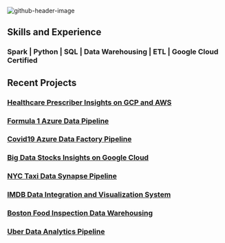 
![github-header-image](https://github.com/pratik3848/pratik3848/assets/41427089/6a0694ac-1ace-41eb-9c7c-c12a5c75f097)

## Skills and Experience
### Spark | Python | SQL | Data Warehousing | ETL | Google Cloud Certified

## Recent Projects

### [Healthcare Prescriber Insights on GCP and AWS](https://github.com/pratik3848/Healthcare-Prescriber-Insights-on-GCP-and-AWS)
### [Formula 1 Azure Data Pipeline](https://github.com/pratik3848/Formula1-Azure-Data-pipeline)
### [Covid19 Azure Data Factory Pipeline](https://github.com/pratik3848/Covid19-Prediction-and-Reporting)
### [Big Data Stocks Insights on Google Cloud](https://github.com/pratik3848/Big-Data-Stock-Insights)
### [NYC Taxi Data Synapse Pipeline](https://github.com/pratik3848/NYC-Taxi-Data-Azure-Synapse-Pipeline)
### [IMDB Data Integration and Visualization System](https://github.com/pratik3848/IMDB-Data-Integration-and-Visualization-System)
### [Boston Food Inspection Data Warehousing](https://github.com/pratik3848/BOSTON-FOOD-INSPECTION-DATA-WAREHOUSING-)
### [Uber Data Analytics Pipeline](https://github.com/pratik3848/Uber-Data-Analytics-Pipeline)
